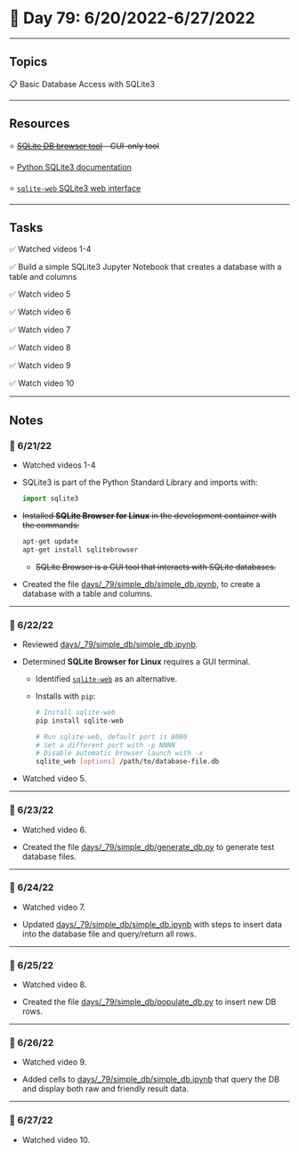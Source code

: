 # :calendar: Day 79: 6/20/2022-6/27/2022

---

## Topics

:clipboard: Basic Database Access with SQLite3

---

## Resources

:star: ~~[SQLite DB browser tool](https://sqlitebrowser.org) - GUI-only tool~~

:star: [Python SQLite3 documentation](https://docs.python.org/3/library/sqlite3.html)

:star: [`sqlite-web` SQLite3 web interface](https://github.com/coleifer/sqlite-web)

---

## Tasks

:white_check_mark: Watched videos 1-4

:white_check_mark: Build a simple SQLite3 Jupyter Notebook that creates a database with a table and columns

:white_check_mark: Watch video 5

:white_check_mark: Watch video 6

:white_check_mark: Watch video 7

:white_check_mark: Watch video 8

:white_check_mark: Watch video 9

:white_check_mark: Watch video 10

---

## Notes

### :notebook: 6/21/22

- Watched videos 1-4
- SQLite3 is part of the Python Standard Library and imports with:

    ```python
    import sqlite3
    ```

- ~~Installed **SQLite Browser for Linux** in the development container with the commands:~~

    ```bash
    apt-get update
    apt-get install sqlitebrowser
    ```

    - ~~SQLite Browser is a GUI tool that interacts with SQLite databases.~~

- Created the file [days/_79/simple_db/simple_db.ipynb](https://github.com/timothyhull/100daysofcode/blob/main/days/_79/simple_db/simple_db.ipynb), to create a database with a table and columns.

---

### :notebook: 6/22/22

- Reviewed [days/_79/simple_db/simple_db.ipynb](https://github.com/timothyhull/100daysofcode/blob/main/days/_79/simple_db/simple_db.ipynb).

- Determined **SQLite Browser for Linux** requires a GUI terminal.
    - Identified [`sqlite-web`](https://github.com/coleifer/sqlite-web) as an alternative.
    - Installs with `pip`:

        ```bash
        # Install sqlite-web
        pip install sqlite-web

        # Run sqlite-web, default port is 8080
        # Set a different port with -p NNNN
        # Disable automatic browser launch with -x
        sqlite_web [options] /path/to/database-file.db
        ```

- Watched video 5.

---

### :notebook: 6/23/22

- Watched video 6.

- Created the file [days/_79/simple_db/generate_db.py](https://github.com/timothyhull/100daysofcode/blob/main/days/_79/simple_db/generate_db.py) to generate test database files.

---

### :notebook: 6/24/22

- Watched video 7.

- Updated [days/_79/simple_db/simple_db.ipynb](https://github.com/timothyhull/100daysofcode/blob/main/days/_79/simple_db/simple_db.ipynb) with steps to insert data into the database file and query/return all rows.

---

### :notebook: 6/25/22

- Watched video 8.

- Created the file [days/_79/simple_db/populate_db.py](https://github.com/timothyhull/100daysofcode/blob/main/days/_79/simple_db/populate_db.py) to insert new DB rows.

---

### :notebook: 6/26/22

- Watched video 9.

- Added cells to [days/_79/simple_db/simple_db.ipynb](https://github.com/timothyhull/100daysofcode/blob/main/days/_79/simple_db/simple_db.ipynb) that query the DB and display both raw and friendly result data.

---

### :notebook: 6/27/22

- Watched video 10.
